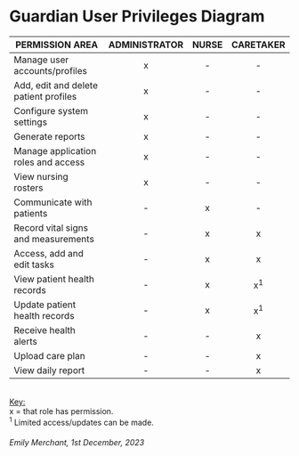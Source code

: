 # Guardian User Privileges Diagram


| PERMISSION AREA                        | ADMINISTRATOR | NURSE | CARETAKER |
|----------------------------------------|:---------------:|:-------:|:-----------:|
| Manage user accounts/profiles          | x             | -     | -         |
| Add, edit and delete patient profiles  | x             | -     | -         |
| Configure system settings              | x             | -     | -         |
| Generate reports                       | x             | -     | -         |
| Manage application roles and access    | x             | -     | -         |
| View nursing rosters                   | x             | -     | -         |
| Communicate with patients              | -             | x     | -         |
| Record vital signs and measurements    | -             | x     | x         |
| Access, add and edit tasks             | -             | x     | x         |
| View patient health records            | -             | x     | x<sup>1</sup>        |
| Update patient health records          | -             | x     | x<sup>1</sup>       |
| Receive health alerts                  | -             | -     | x         |
| Upload care plan                       | -             | -     | x         |
| View daily report                      | -             | -     | x         |

\
<ins>Key:</ins>\
x = that role has permission.\
<sup>1</sup> Limited access/updates can be made.

###### _Emily Merchant, 1st December, 2023_

